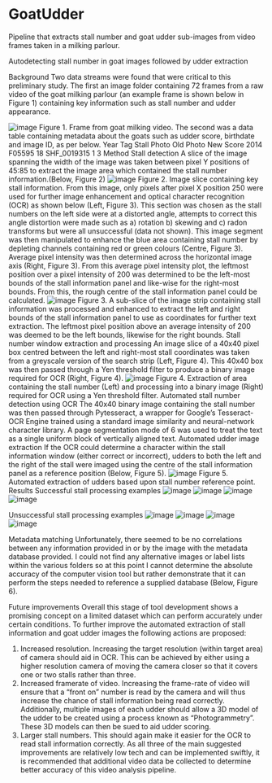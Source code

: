 # GoatUdder
Pipeline that extracts stall number and goat udder sub-images from video frames taken in a milking parlour. 

Autodetecting stall number in goat images followed by udder extraction

Background
Two data streams were found that were critical to this preliminary study. 
The first an image folder containing 72 frames from a raw video of the goat milking parlour (an example frame is shown below in Figure 1) containing key information such as stall number and udder appearance.

![image](https://user-images.githubusercontent.com/75072026/136539551-74e4a401-36dc-450c-ab40-bb00843a0cb3.png)
Figure 1. Frame from goat milking video.
The second was a data table containing metadata about the goats such as udder score, birthdate and image ID, as per below.
Year     	Tag  		Stall    	Photo Old  	Photo New 	Score 
2014  	F05595    	 18  	SHF_0019315    1       		3
Method
Stall detection
A slice of the image spanning the width of the image was taken between pixel Y positions of 45:85 to extract the image area which contained the stall number information.(Below, Figure 2)
![image](https://user-images.githubusercontent.com/75072026/136539596-65f60cb9-5853-41fe-ac54-cd5bf7753527.png) 
Figure 2. Image slice containing key stall information.
From this image, only pixels after pixel X position 250 were used for further image enhancement and optical character recognition (OCR) as shown below (Left, Figure 3). This section was chosen as the stall numbers on the left side were at a distorted angle, attempts to correct this angle distortion were made such as a) rotation b) skewing and c) radon transforms but were all unsuccessful (data not shown). This image segment was then manipulated to enhance the blue area containing stall number by depleting channels containing red or green colours (Centre, Figure 3). Average pixel intensity was then determined across the horizontal image axis (Right, Figure 3). From this average pixel intensity plot, the leftmost position over a pixel intensity of 200 was determined to be the left-most bounds of the stall information panel and like-wise for the right-most bounds. From this, the rough centre of the stall information panel could be calculated.
![image](https://user-images.githubusercontent.com/75072026/136539615-9328a009-fc5c-4069-bb97-4b450e71fa10.png) 
Figure 3. A sub-slice of the image strip containing stall information was processed and enhanced to extract the left and right bounds of the stall information panel to use as coordinates for further text extraction. The leftmost pixel position above an average intensity of 200 was deemed to be the left bounds, likewise for the right bounds.
Stall number window extraction and processing
An image slice of a 40x40 pixel box centred between the left and right-most stall coordinates was taken from a greyscale version of the search strip (Left, Figure 4). This 40x40 box was then passed through a Yen threshold filter to produce a binary image required for OCR (Right, Figure 4).
![image](https://user-images.githubusercontent.com/75072026/136539646-c99c1495-adc5-4302-a264-5f07d7467462.png) 
Figure 4. Extraction of area containing the stall number (Left) and processing into a binary image (Right) required for OCR using a Yen threshold filter.
Automated stall number detection using OCR
The 40x40 binary image containing the stall number was then passed through Pytesseract, a wrapper for Google’s Tesseract-OCR Engine trained using a standard image similarity and neural-network character library. A page segmentation mode of 6 was used to treat the text as a single uniform block of vertically aligned text.
Automated udder image extraction
If the OCR could determine a character within the stall information window (either correct or incorrect), udders to both the left and the right of the stall were imaged using the centre of the stall information panel as a reference position (Below, Figure 5).
![image](https://user-images.githubusercontent.com/75072026/136539671-e3a6547c-a270-4ce0-99e6-81727348fece.png) 
Figure 5. Automated extraction of udders based upon stall number reference point.
Results
Successful stall processing examples
![image](https://user-images.githubusercontent.com/75072026/136539722-23bb8661-63f7-492c-9317-d33048d28176.png)
![image](https://user-images.githubusercontent.com/75072026/136539742-5834ef6d-b45f-4b49-a199-a63d9536c8d8.png)
![image](https://user-images.githubusercontent.com/75072026/136539750-a4867493-8344-4448-b455-804402f73d0e.png)
![image](https://user-images.githubusercontent.com/75072026/136539763-dfa7ab98-154d-46fb-88c8-a378d039c994.png)
  
   

Unsuccessful stall processing examples
![image](https://user-images.githubusercontent.com/75072026/136539799-8cbeb650-b80e-471f-b224-f40f067a9493.png)
![image](https://user-images.githubusercontent.com/75072026/136539809-6878ed0e-0522-4d62-a897-5f5b828e6318.png)
![image](https://user-images.githubusercontent.com/75072026/136539818-347309fb-85e5-43e5-924f-09ecad7884fa.png)
![image](https://user-images.githubusercontent.com/75072026/136539835-1bae4198-b92a-4213-b164-3e966dda7d9b.png)
   
   
Metadata matching
Unfortunately, there seemed to be no correlations between any information provided in or by the image with the metadata database provided. I could not find any alternative images or label lists within the various folders so at this point I cannot determine the absolute accuracy of the computer vision tool but rather demonstrate that it can perform the steps needed to reference a supplied database (Below, Figure 6).
 
Future improvements
Overall this stage of tool development shows a promising concept on a limited dataset which can perform accurately under certain conditions. To further improve the automated extraction of stall information and goat udder images the following actions are proposed:
1)	Increased resolution. Increasing the target resolution (within target area) of camera should aid in OCR. This can be achieved by either using a higher resolution camera of moving the camera closer so that it covers one or two stalls rather than three. 
2)	Increased framerate of video. Increasing the frame-rate of video will ensure that a “front on” number is read by the camera and will thus increase the chance of stall information being read correctly. Additionally, multiple images of each udder should allow a 3D model of the udder to be created using a process known as “Photogrammetry”. These 3D models can then be sued to aid udder scoring.
3)	Larger stall numbers. This should again make it easier for the OCR to read stall information correctly.
As all three of the main suggested improvements are relatively low tech and can be implemented swiftly, it is recommended that additional video data be collected to determine better accuracy of this video analysis pipeline.
